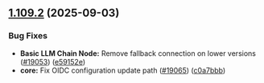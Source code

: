## [1.109.2](https://github.com/n8n-io/n8n/compare/n8n@1.109.1...n8n@1.109.2) (2025-09-03)


### Bug Fixes

* **Basic LLM Chain Node:** Remove fallback connection on lower versions ([#19053](https://github.com/n8n-io/n8n/issues/19053)) ([e59152e](https://github.com/n8n-io/n8n/commit/e59152ec35d6d604690520e9772c5cfceeb2a04c))
* **core:** Fix OIDC configuration update path ([#19065](https://github.com/n8n-io/n8n/issues/19065)) ([c0a7bbb](https://github.com/n8n-io/n8n/commit/c0a7bbb5a3edfdb1fa7cd947d76550a401866af9))